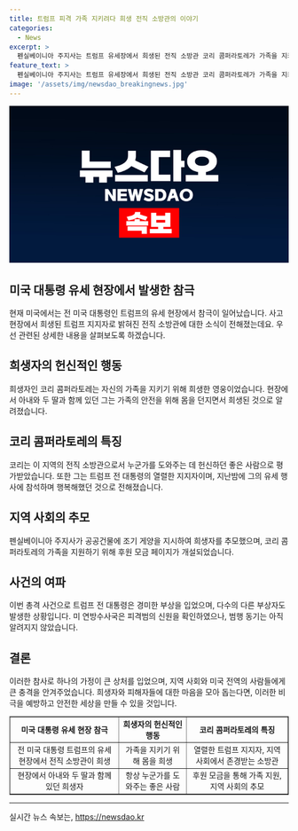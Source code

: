 ```yaml
---
title: 트럼프 피격 가족 지키려다 희생 전직 소방관의 이야기
categories:
  - News
excerpt: >
  펜실베이니아 주지사는 트럼프 유세장에서 희생된 전직 소방관 코리 콤퍼라토레가 가족을 지키려 몸을 던지며 영웅적인 행동을 했다고 밝혔다. 코리는 트럼프를 지지하던 소방관으로, 가족을 사랑하고 지역사회에서 존경받았다. 이 사건으로 한 명이 사망하고 두 명이 다쳤는데, FBI는 20대 백인 남성이 범인임을 확인했으며 동기는 아직 알려지지 않았다.
feature_text: >
  펜실베이니아 주지사는 트럼프 유세장에서 희생된 전직 소방관 코리 콤퍼라토레가 가족을 지키려 몸을 던지며 영웅적인 행동을 했다고 밝혔다. 코리는 트럼프를 지지하던 소방관으로, 가족을 사랑하고 지역사회에서 존경받았다. 이 사건으로 한 명이 사망하고 두 명이 다쳤는데, FBI는 20대 백인 남성이 범인임을 확인했으며 동기는 아직 알려지지 않았다.
image: '/assets/img/newsdao_breakingnews.jpg'
---
```


<p><img src="/assets/img/newsdao_breakingnews.jpg" alt="ranknews 속보" /></p>

<h2 data-ke-size="size26">미국 대통령 유세 현장에서 발생한 참극</h2>

<p data-ke-size="size16">현재 미국에서는 전 미국 대통령인 트럼프의 유세 현장에서 참극이 일어났습니다. 사고 현장에서 희생된 트럼프 지지자로 밝혀진 전직 소방관에 대한 소식이 전해졌는데요. 우선 관련된 상세한 내용을 살펴보도록 하겠습니다.</p>

<h2 data-ke-size="size26">희생자의 헌신적인 행동</h2>

<p data-ke-size="size16">희생자인 코리 콤퍼라토레는 자신의 가족을 지키기 위해 희생한 영웅이었습니다. 현장에서 아내와 두 딸과 함께 있던 그는 가족의 안전을 위해 몸을 던지면서 희생된 것으로 알려졌습니다.</p>

<h2 data-ke-size="size26">코리 콤퍼라토레의 특징</h2>

<p data-ke-size="size16">코리는 이 지역의 전직 소방관으로서 누군가를 도와주는 데 헌신하던 좋은 사람으로 평가받았습니다. 또한 그는 트럼프 전 대통령의 열렬한 지지자이며, 지난밤에 그의 유세 행사에 참석하며 행복해했던 것으로 전해졌습니다.</p>

<h2 data-ke-size="size26">지역 사회의 추모</h2>

<p data-ke-size="size16">펜실베이니아 주지사가 공공건물에 조기 게양을 지시하여 희생자를 추모했으며, 코리 콤퍼라토레의 가족을 지원하기 위해 후원 모금 페이지가 개설되었습니다.</p>

<h2 data-ke-size="size26">사건의 여파</h2>

<p data-ke-size="size16">이번 총격 사건으로 트럼프 전 대통령은 경미한 부상을 입었으며, 다수의 다른 부상자도 발생한 상황입니다. 미 연방수사국은 피격범의 신원을 확인하였으나, 범행 동기는 아직 알려지지 않았습니다.</p>

<h2 data-ke-size="size26">결론</h2>

<p data-ke-size="size16">이러한 참사로 하나의 가정이 큰 상처를 입었으며, 지역 사회와 미국 전역의 사람들에게 큰 충격을 안겨주었습니다. 희생자와 피해자들에 대한 마음을 모아 돕는다면, 이러한 비극을 예방하고 안전한 세상을 만들 수 있을 것입니다.</p>

<table style="width: 100%;" border="1">
<tbody>
<tr>
<td style="text-align: center; height: 17px;"><b>미국 대통령 유세 현장 참극</b></td>
<td style="text-align: center; height: 17px;"><b>희생자의 헌신적인 행동</b></td>
<td style="text-align: center; height: 17px;"><b>코리 콤퍼라토레의 특징</b></td>
</tr>
<tr>
<td style="text-align: center; height: 17px;">전 미국 대통령 트럼프의 유세 현장에서 전직 소방관이 희생</td>
<td style="text-align: center; height: 17px;">가족을 지키기 위해 몸을 희생</td>
<td style="text-align: center; height: 17px;">열렬한 트럼프 지지자, 지역 사회에서 존경받는 소방관</td>
</tr>
<tr>
<td style="text-align: center; height: 17px;">현장에서 아내와 두 딸과 함께 있던 희생자</td>
<td style="text-align: center; height: 17px;">항상 누군가를 도와주는 좋은 사람</td>
<td style="text-align: center; height: 17px;">후원 모금을 통해 가족 지원, 지역 사회의 추모</td>
</tr>
</tbody>
</table>

<hr>
실시간 뉴스 속보는, <a href="https://newsdao.kr" rel="dofollow">https://newsdao.kr</a>


